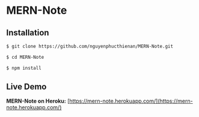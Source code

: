 # MERN-Note

## Installation

```sh
$ git clone https://github.com/nguyenphucthienan/MERN-Note.git

$ cd MERN-Note

$ npm install
```

## Live Demo

**MERN-Note on Heroku:** [https://mern-note.herokuapp.com/](https://mern-note.herokuapp.com/)

